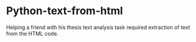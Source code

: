 # Python-text-from-html
Helping a friend with his thesis text analysis task required extraction of text from the HTML code. 

